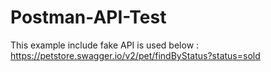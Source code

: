 # Postman-API-Test
This example include fake API is used below : https://petstore.swagger.io/v2/pet/findByStatus?status=sold
